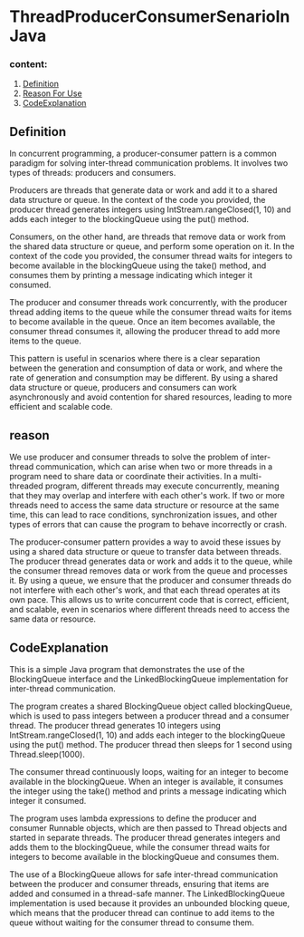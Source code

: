 # ThreadProducerConsumerSenarioInJava
### content:
1. [Definition](#Definition)
2. [Reason For Use](#reason)
3. [CodeExplanation](#CodeExplanation)

## Definition
In concurrent programming, a producer-consumer pattern is a common paradigm for solving inter-thread communication problems. It involves two types of threads: producers and consumers.

Producers are threads that generate data or work and add it to a shared data structure or queue. In the context of the code you provided, the producer thread generates integers using IntStream.rangeClosed(1, 10) and adds each integer to the blockingQueue using the put() method.

Consumers, on the other hand, are threads that remove data or work from the shared data structure or queue, and perform some operation on it. In the context of the code you provided, the consumer thread waits for integers to become available in the blockingQueue using the take() method, and consumes them by printing a message indicating which integer it consumed.

The producer and consumer threads work concurrently, with the producer thread adding items to the queue while the consumer thread waits for items to become available in the queue. Once an item becomes available, the consumer thread consumes it, allowing the producer thread to add more items to the queue.

This pattern is useful in scenarios where there is a clear separation between the generation and consumption of data or work, and where the rate of generation and consumption may be different. By using a shared data structure or queue, producers and consumers can work asynchronously and avoid contention for shared resources, leading to more efficient and scalable code.

## reason
We use producer and consumer threads to solve the problem of inter-thread communication, which can arise when two or more threads in a program need to share data or coordinate their activities. In a multi-threaded program, different threads may execute concurrently, meaning that they may overlap and interfere with each other's work. If two or more threads need to access the same data structure or resource at the same time, this can lead to race conditions, synchronization issues, and other types of errors that can cause the program to behave incorrectly or crash.

The producer-consumer pattern provides a way to avoid these issues by using a shared data structure or queue to transfer data between threads. The producer thread generates data or work and adds it to the queue, while the consumer thread removes data or work from the queue and processes it. By using a queue, we ensure that the producer and consumer threads do not interfere with each other's work, and that each thread operates at its own pace. This allows us to write concurrent code that is correct, efficient, and scalable, even in scenarios where different threads need to access the same data or resource.

## CodeExplanation
This is a simple Java program that demonstrates the use of the BlockingQueue interface and the LinkedBlockingQueue implementation for inter-thread communication.

The program creates a shared BlockingQueue<Integer> object called blockingQueue, which is used to pass integers between a producer thread and a consumer thread. The producer thread generates 10 integers using IntStream.rangeClosed(1, 10) and adds each integer to the blockingQueue using the put() method. The producer thread then sleeps for 1 second using Thread.sleep(1000).
  
The consumer thread continuously loops, waiting for an integer to become available in the blockingQueue. When an integer is available, it consumes the integer using the take() method and prints a message indicating which integer it consumed.
  
The program uses lambda expressions to define the producer and consumer Runnable objects, which are then passed to Thread objects and started in separate threads. The producer thread generates integers and adds them to the blockingQueue, while the consumer thread waits for integers to become available in the blockingQueue and consumes them.
  
The use of a BlockingQueue allows for safe inter-thread communication between the producer and consumer threads, ensuring that items are added and consumed in a thread-safe manner. The LinkedBlockingQueue implementation is used because it provides an unbounded blocking queue, which means that the producer thread can continue to add items to the queue without waiting for the consumer thread to consume them.
